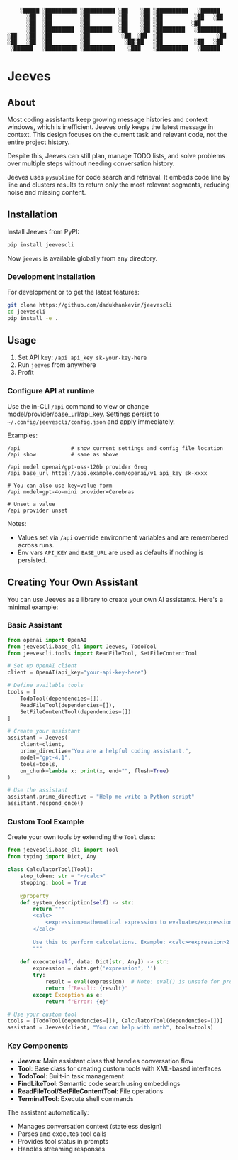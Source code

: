 ```
    ░█████ ░██████████ ░██████████ ░██    ░██ ░██████████   ░██████   
      ░██  ░██         ░██         ░██    ░██ ░██          ░██   ░██  
      ░██  ░██         ░██         ░██    ░██ ░██         ░██         
      ░██  ░█████████  ░█████████  ░██    ░██ ░█████████   ░████████  
░██   ░██  ░██         ░██          ░██  ░██  ░██                 ░██ 
░██   ░██  ░██         ░██           ░██░██   ░██          ░██   ░██  
 ░██████   ░██████████ ░██████████    ░███    ░██████████   ░██████   
```                                                              

# Jeeves
## About

Most coding assistants keep growing message histories and context windows, which is inefficient. Jeeves only keeps the latest message in context. This design focuses on the current task and relevant code, not the entire project history.

Despite this, Jeeves can still plan, manage TODO lists, and solve problems over multiple steps without needing conversation history.

Jeeves uses `pysublime` for code search and retrieval. It embeds code line by line and clusters results to return only the most relevant segments, reducing noise and missing content.

## Installation

Install Jeeves from PyPI:

```bash
pip install jeevescli
```

Now `jeeves` is available globally from any directory.

### Development Installation

For development or to get the latest features:

```bash
git clone https://github.com/dadukhankevin/jeevescli
cd jeevescli
pip install -e .
```

## Usage
1. Set API key: `/api api_key sk-your-key-here`
2. Run `jeeves` from anywhere
3. Profit

### Configure API at runtime
Use the in-CLI `/api` command to view or change model/provider/base_url/api_key. Settings persist to `~/.config/jeevescli/config.json` and apply immediately.

Examples:

```text
/api                # show current settings and config file location
/api show           # same as above

/api model openai/gpt-oss-120b provider Groq
/api base_url https://api.example.com/openai/v1 api_key sk-xxxx

# You can also use key=value form
/api model=gpt-4o-mini provider=Cerebras

# Unset a value
/api provider unset
```

Notes:
- Values set via `/api` override environment variables and are remembered across runs.
- Env vars `API_KEY` and `BASE_URL` are used as defaults if nothing is persisted.

## Creating Your Own Assistant

You can use Jeeves as a library to create your own AI assistants. Here's a minimal example:

### Basic Assistant

```python
from openai import OpenAI
from jeevescli.base_cli import Jeeves, TodoTool
from jeevescli.tools import ReadFileTool, SetFileContentTool

# Set up OpenAI client
client = OpenAI(api_key="your-api-key-here")

# Define available tools
tools = [
    TodoTool(dependencies=[]),
    ReadFileTool(dependencies=[]),
    SetFileContentTool(dependencies=[])
]

# Create your assistant
assistant = Jeeves(
    client=client,
    prime_directive="You are a helpful coding assistant.",
    model="gpt-4.1",
    tools=tools,
    on_chunk=lambda x: print(x, end="", flush=True)
)

# Use the assistant
assistant.prime_directive = "Help me write a Python script"
assistant.respond_once()
```

### Custom Tool Example

Create your own tools by extending the `Tool` class:

```python
from jeevescli.base_cli import Tool
from typing import Dict, Any

class CalculatorTool(Tool):
    stop_token: str = "</calc>"
    stopping: bool = True
    
    @property
    def system_description(self) -> str:
        return """
        <calc>
            <expression>mathematical expression to evaluate</expression>
        </calc>
        
        Use this to perform calculations. Example: <calc><expression>2 + 2 * 3</expression></calc>
        """
    
    def execute(self, data: Dict[str, Any]) -> str:
        expression = data.get('expression', '')
        try:
            result = eval(expression)  # Note: eval() is unsafe for production
            return f"Result: {result}"
        except Exception as e:
            return f"Error: {e}"

# Use your custom tool
tools = [TodoTool(dependencies=[]), CalculatorTool(dependencies=[])]
assistant = Jeeves(client, "You can help with math", tools=tools)
```

### Key Components

- **Jeeves**: Main assistant class that handles conversation flow
- **Tool**: Base class for creating custom tools with XML-based interfaces
- **TodoTool**: Built-in task management
- **FindLikeTool**: Semantic code search using embeddings
- **ReadFileTool/SetFileContentTool**: File operations
- **TerminalTool**: Execute shell commands

The assistant automatically:
- Manages conversation context (stateless design)
- Parses and executes tool calls
- Provides tool status in prompts
- Handles streaming responses
